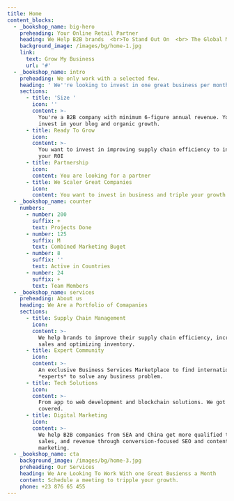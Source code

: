 ```yaml
---
title: Home
content_blocks:
  - _bookshop_name: big-hero
    preheading: Your Online Retail Partner
    heading: We Help B2B brands  <br>To Stand Out On  <br> The Global Market
    background_image: /images/bg/home-1.jpg
    link:
      text: Grow My Business
      url: '#'
  - _bookshop_name: intro
    preheading: We only work with a selected few.
    heading: ' We''re looking to invest in one great business per month. Will it be yours?'
    sections:
      - title: 'Size '
        icon: ''
        content: >-
          You're a B2B company with minimum 6-figure annual revenue. You want to
          invest in your blog and organic growth.
      - title: Ready To Grow
        icon:
        content: >-
          You want to invest in improving supply chain efficiency to increase
          your ROI
      - title: Partnership
        icon:
        content: You are looking for a partner
      - title: We Scaler Great Companies
        icon:
        content: You want to invest in business and triple your growth.
  - _bookshop_name: counter
    numbers:
      - number: 200
        suffix: +
        text: Projects Done
      - number: 125
        suffix: M
        text: Combined Marketing Buget
      - number: 8
        suffix: ''
        text: Active in Countries
      - number: 24
        suffix: +
        text: Team Members
  - _bookshop_name: services
    preheading: About us
    heading: We Are a Portfolio of Comapanies
    sections:
      - title: Supply Chain Management
        icon:
        content: >-
          We help brands to improve their supply chain efficiency, increasing
          sales and optimizing inventory.
      - title: Expert Community
        icon:
        content: >-
          An exclusive Business Services Marketplace to find international
          *experts* to solve any business problem.
      - title: Tech Solutions
        icon:
        content: >-
          From app to web development and blockchain solutions. We got you
          covered.
      - title: Digital Marketing
        icon:
        content: >-
          We help B2B companies from SEA and China get more qualified traffic,
          sales, and revenue through conversion-focused SEO and content
          marketing.
  - _bookshop_name: cta
    background_image: /images/bg/home-3.jpg
    preheading: Our Services
    heading: We Are Looking To Work With one Great Busienss a Month
    content: Schedule a meeting to tripple your growth.
    phone: +23 876 65 455
---
```

